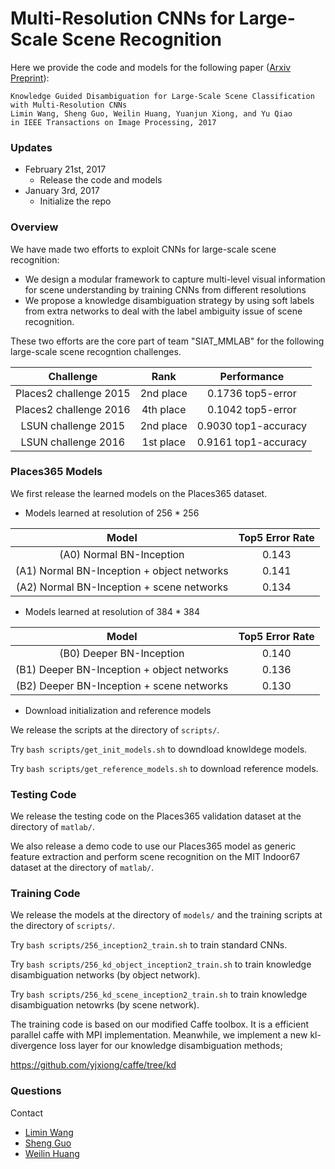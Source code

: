# Multi-Resolution CNNs for Large-Scale Scene Recognition
Here we provide the code and models for the following paper ([Arxiv Preprint](https://arxiv.org/abs/1610.01119)):

    Knowledge Guided Disambiguation for Large-Scale Scene Classification with Multi-Resolution CNNs
    Limin Wang, Sheng Guo, Weilin Huang, Yuanjun Xiong, and Yu Qiao 
    in IEEE Transactions on Image Processing, 2017


### Updates
- February 21st, 2017
  * Release the code and models
- January 3rd, 2017
  * Initialize the repo

### Overview
We have made two efforts to exploit CNNs for large-scale scene recognition:
- We design a modular framework to capture multi-level visual information for scene understanding by training CNNs from different resolutions
- We propose a knowledge disambiguation strategy by using soft labels from extra networks to deal with the label ambiguity issue of scene recognition.

These two efforts are the core part of team "SIAT_MMLAB" for the following large-scale scene recogntion challenges.

|        Challenge    | Rank | Performance |
|:-------------------:|:--------------:|:--------------:|
| Places2 challenge 2015 |    2nd place   |    0.1736 top5-error   |
| Places2 challenge 2016 |    4th place   |    0.1042 top5-error   |
| LSUN challenge 2015 |    2nd place   |    0.9030 top1-accuracy   |
| LSUN challenge 2016 |    1st place   |    0.9161 top1-accuracy   |

### Places365 Models
We first release the learned models on the Places365 dataset.
- Models learned at resolution of 256 * 256

|        Model    |  Top5 Error Rate |
|:-------------------:|:--------------:|
| (A0) Normal BN-Inception |    0.143   |
| (A1) Normal BN-Inception + object networks |    0.141   |
| (A2) Normal BN-Inception + scene networks |    0.134   |

- Models learned at resolution of 384 * 384

|        Model    |  Top5 Error Rate |
|:-------------------:|:--------------:|
| (B0) Deeper BN-Inception |    0.140   |
| (B1) Deeper BN-Inception + object networks |    0.136   |
| (B2) Deeper BN-Inception + scene networks |    0.130   |

- Download initialization and reference models

We release the scripts at the directory of `scripts/`. 

Try `bash scripts/get_init_models.sh` to downdload knowldege models.

Try `bash scripts/get_reference_models.sh` to download reference models.

### Testing Code
We release the testing code on the Places365 validation dataset at the directory of `matlab/`.

We also release a demo code to use our Places365 model as generic feature extraction and perform scene recognition on the MIT Indoor67 dataset at the directory of `matlab/`.

### Training Code
We release the models at the directory of `models/` and the training scripts at the directory of `scripts/`.

Try `bash scripts/256_inception2_train.sh` to train standard CNNs.

Try `bash scripts/256_kd_object_inception2_train.sh` to train knowledge disambiguation networks (by object network).

Try `bash scripts/256_kd_scene_inception2_train.sh` to train knowledge disambiguation netowrks (by scene network).

The training code is based on our modified Caffe toolbox. It is a efficient parallel caffe with MPI implementation. Meanwhile, we implement a new kl-divergence loss layer for our knowledge disambiguation methods;

https://github.com/yjxiong/caffe/tree/kd

### Questions
Contact 
- [Limin Wang](http://wanglimin.github.io/)
- [Sheng Guo](http://guoshengcv.github.io/)
- [Weilin Huang](http://www.whuang.org/)

